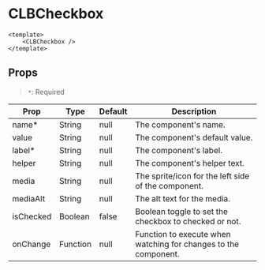 # CLBCheckbox

```vue
<template>
	<CLBCheckbox />
</template>
```

## Props
> `*`: Required

| Prop      | Type     | Default | Description                                                     |
|-----------|----------|---------|-----------------------------------------------------------------|
| name*     | String   | null    | The component's name.                                           |
| value     | String   | null    | The component's default value.                                  |
| label*    | String   | null    | The component's label.                                          |
| helper    | String   | null    | The component's helper text.                                    |
| media     | String   | null    | The sprite/icon for the left side of the component.             |
| mediaAlt  | String   | null    | The alt text for the media.                                     |
| isChecked | Boolean  | false   | Boolean toggle to set the checkbox to checked or not.           |
| onChange  | Function | null    | Function to execute when watching for changes to the component. |
